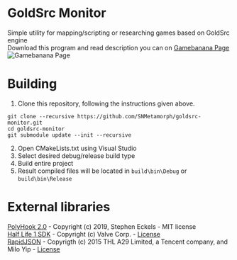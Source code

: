 # GoldSrc Monitor
Simple utility for mapping/scripting or researching games based on GoldSrc engine<br>
Download this program and read description you can on [Gamebanana Page](https://gamebanana.com/gamefiles/8977)
<br>
![Gamebanana Page](https://gamebanana.com/mods/embeddables/39429?variant=large)

# Building
1) Clone this repository, following the instructions given above.
```
git clone --recursive https://github.com/SNMetamorph/goldsrc-monitor.git
cd goldsrc-monitor
git submodule update --init --recursive
```
2) Open CMakeLists.txt using Visual Studio
3) Select desired debug/release build type
4) Build entire project
5) Result compiled files will be located in `build\bin\Debug` or `build\bin\Release`

# External libraries
[PolyHook 2.0](https://github.com/stevemk14ebr/PolyHook_2_0) - Copyright (c) 2019, Stephen Eckels - MIT license<br>
[Half Life 1 SDK](https://github.com/ValveSoftware/halflife) - Copyright (c) Valve Corp. - [License](https://github.com/ValveSoftware/halflife/blob/master/LICENSE)<br>
[RapidJSON](https://github.com/Tencent/rapidjson) - Copyrigth (c) 2015 THL A29 Limited, a Tencent company, and Milo Yip - [License](https://github.com/Tencent/rapidjson/blob/master/license.txt)

